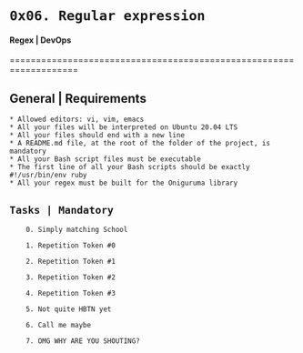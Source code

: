 #	`0x06. Regular expression`


#### Regex | DevOps

===================================================================

## General | Requirements

	* Allowed editors: vi, vim, emacs
	* All your files will be interpreted on Ubuntu 20.04 LTS
	* All your files should end with a new line
	* A README.md file, at the root of the folder of the project, is mandatory
	* All your Bash script files must be executable
	* The first line of all your Bash scripts should be exactly #!/usr/bin/env ruby
	* All your regex must be built for the Oniguruma library

## `Tasks | Mandatory`

		0. Simply matching School

		1. Repetition Token #0

		2. Repetition Token #1

		3. Repetition Token #2

		4. Repetition Token #3

		5. Not quite HBTN yet

		6. Call me maybe

		7. OMG WHY ARE YOU SHOUTING?

